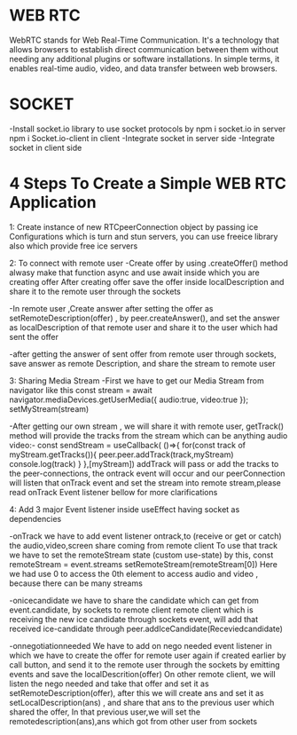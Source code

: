 # WEB RTC
WebRTC stands for Web Real-Time Communication. It's a technology that allows browsers to establish direct communication between them without needing any additional plugins or software installations. In simple terms, it enables real-time audio, video, and data transfer between web browsers.

# SOCKET
-Install socket.io library to use socket protocols by 
npm i socket.io in server
npm i Socket.io-client in client 
-Integrate socket in server side
-Integrate socket in client side

# 4 Steps To Create a Simple WEB RTC Application
1: Create instance of new  RTCpeerConnection object by passing ice Configurations which is turn and stun servers, you can use freeice library also which provide free ice servers


2: To connect with remote user 
-Create offer by using .createOffer() method alwasy make that function async and use await inside which you are creating offer
After creating offer save the offer inside localDescription and share it to the remote user through the sockets   

-In remote user ,Create answer after setting the offer as setRemoteDescription(offer) , by peer.createAnswer(), and set the answer as localDescription of that remote user and share it to the user which had sent the offer

-after getting the answer of sent offer from remote user through sockets, save answer as remote Description, and share the stream to remote user


3: Sharing Media Stream
-First we have to get our Media Stream from navigator like this
const stream  = await navigator.mediaDevices.getUserMedia({
        audio:true,
        video:true
      });
      setMyStream(stream)

-After getting our own stream , we will share it with remote user, getTrack() method will provide the tracks from the stream which can be anything audio video:-
 const sendStream = useCallback( ()=>{
    for(const track of myStream.getTracks()){
      peer.peer.addTrack(track,myStream)
      console.log(track) }
   },[myStream])
addTrack will pass or add the tracks to the peer-connections, the ontrack event will occur and our peerConnection will listen that onTrack event and set the stream into remote stream,please read onTrack Event listener bellow for more clarifications


4: Add 3 major Event listener inside useEffect having socket as dependencies 

-onTrack
we have to add event listener ontrack,to (receive or get or catch) the audio,video,screen share coming from remote client
To use that track we have to set the remoteStream state (custom use-state) by this, const remoteStream = event.streams
setRemoteStream(remoteStream[0])
Here we had use 0 to access the 0th element to access audio and video , because there can  be many streams 


-onicecandidate
we have to share the candidate which can get from event.candidate, by sockets to remote client
remote client which is receiving the new ice candidate through sockets event, will add that received ice-candidate through peer.addIceCandidate(Receviedcandidate)


-onnegotiationneeded
We have to add on nego needed event listener in which we have to create the offer for remote user again if created earlier by call button, and send it to the remote user through the sockets by emitting events and save the localDescrition(offer)
On other remote client, we will listen the nego needed and take that offer and set it as setRemoteDescription(offer), after this we will create ans and set it as setLocalDescription(ans) , and share that ans to the previous user which shared the offer, 
In that previous user,we will set the remotedescription(ans),ans which got from other user from sockets 


